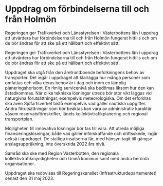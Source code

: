 # Uppdrag om förbindelserna till och från Holmön

Regeringen ger Trafikverket och Länsstyrelsen i Västerbottens län i uppdrag att utvärdera hur förbindelserna till och från Holmön fungerat hittills och om de bör ändras för att ske på ett hållbart och effektivt sätt.

Regeringen ger Trafikverket och Länsstyrelsen i Västerbottens län i uppdrag att utvärdera hur förbindelserna till och från Holmön fungerat hittills och om de bör ändras för att ske på ett hållbart och effektivt sätt.

Uppdraget ska utgå från den åretruntboende befolkningens behov av transporter. Det ingår i uppdraget att klarlägga hur många personer som omfattas och vilka deras behov är i dag och inom en lämplig planeringshorisont. En rimlig servicenivå ska bedömas liksom hur den kan åstadkommas. När olika tekniska lösningar utreds bör stor vikt läggas vid naturgivna förutsättningar, exempelvis meteorologiska. Om det erfordras ska även Sjöfartsverket bistå exempelvis vad gäller nautiska uppgifter. Andra förutsättningar som bör beaktas kan vara av administrativ karaktär såsom reservatsföreskrifter, länets kollektivtrafikplanering och regional transportplan.

Möjligheten till innovativa lösningar bör tas till vara. Att utreda möjliga finansieringslösningar, både vad gäller införskaffande och driftsskede, ingår också i uppdraget. De statliga insatserna får, med hänsyn tagit till gängse anslagsuppräkning, inte överskrida 2022 års nivå.

Samråd ska ske med Region Västerbotten, den regionala kollektivtrafikmyndigheten och Umeå kommun samt med andra berörda organisationer.

Uppdraget ska redovisas till Regeringskansliet (Infrastrukturdepartementet) senast den 31 maj 2023.
